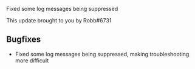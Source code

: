 Fixed some log messages being suppressed




This update brought to you by Robb#6731

## Bugfixes

- Fixed some log messages being suppressed, making troubleshooting more difficult
